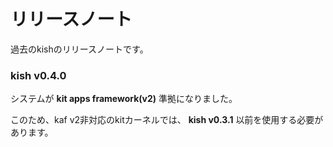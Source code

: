 # リリースノート

過去のkishのリリースノートです。

### kish v0.4.0

システムが **kit apps framework(v2)** 準拠になりました。

このため、kaf v2非対応のkitカーネルでは、 **kish v0.3.1** 以前を使用する必要があります。
